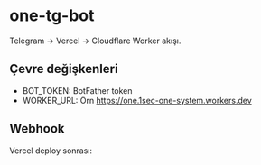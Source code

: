 # one-tg-bot

Telegram → Vercel → Cloudflare Worker akışı.

## Çevre değişkenleri
- BOT_TOKEN: BotFather token
- WORKER_URL: Örn https://one.1sec-one-system.workers.dev

## Webhook
Vercel deploy sonrası:
